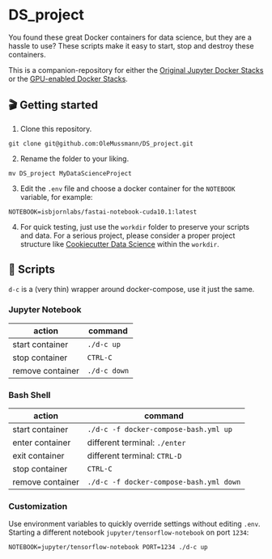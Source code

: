 # DS_project
You found these great Docker containers for data science, but they are a hassle to use? These scripts make it easy to start, stop and destroy these containers.

This is a companion-repository for either the [Original Jupyter Docker Stacks](https://github.com/jupyter/docker-stacks) or the [GPU-enabled Docker Stacks](https://github.com/OleMussmann/docker-stacks).

## 🎬 Getting started

1. Clone this repository.
```
git clone git@github.com:OleMussmann/DS_project.git
```

2. Rename the folder to your liking.
```
mv DS_project MyDataScienceProject
```

3. Edit the `.env` file and choose a docker container for the `NOTEBOOK` variable, for example:
```
NOTEBOOK=isbjornlabs/fastai-notebook-cuda10.1:latest
```

4. For quick testing, just use the `workdir` folder to preserve your scripts and data. For a serious project, please consider a proper project structure like [Cookiecutter Data Science](https://drivendata.github.io/cookiecutter-data-science/#getting-started) within the `workdir`.

## 📑 Scripts

`d-c` is a (very thin) wrapper around docker-compose, use it just the same.

### Jupyter Notebook

| action           | command     |
|------------------|-------------|
| start container  | `./d-c up`  |
| stop container   | `CTRL-C`    |
| remove container | `./d-c down`|

### Bash Shell

| action           | command                                |
|------------------|----------------------------------------|
| start container  | `./d-c -f docker-compose-bash.yml up`  |
| enter container  | different terminal: `./enter`          |
| exit container   | different terminal: `CTRL-D`           |
| stop container   | `CTRL-C`                               |
| remove container | `./d-c -f docker-compose-bash.yml down`|

### Customization
Use environment variables to quickly override settings without editing `.env`. Starting a different notebook `jupyter/tensorflow-notebook` on port `1234`:

```
NOTEBOOK=jupyter/tensorflow-notebook PORT=1234 ./d-c up
```

